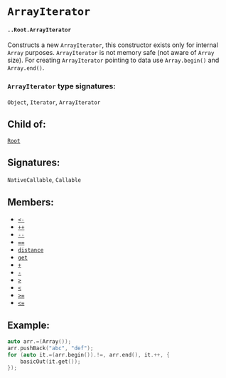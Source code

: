 # `ArrayIterator`

#### `..Root.ArrayIterator`

Constructs a new `ArrayIterator`, this constructor exists only for internal `Array` purposes. `ArrayIterator` is not memory safe (not aware of `Array` size). For creating `ArrayIterator` pointing to data use `Array.begin()` and `Array.end()`.

### `ArrayIterator` type signatures:

`Object`, `Iterator`, `ArrayIterator` 

## Child of:

[`Root`](docs..Root.md)

## Signatures:

`NativeCallable`, `Callable`

## Members:

- [`<-`](docs..Root.ArrayIterator.less-.md)
- [`++`](docs..Root.ArrayIterator.++.md)
- [`--`](docs..Root.ArrayIterator.--.md)
- [`==`](docs..Root.ArrayIterator.==.md)
- [`distance`](docs..Root.ArrayIterator.distance.md)
- [`get`](docs..Root.ArrayIterator.get.md)
- [`+`](docs..Root.ArrayIterator.+.md)
- [`-`](docs..Root.ArrayIterator.-.md)
- [`>`](docs..Root.ArrayIterator.greater.md)
- [`<`](docs..Root.ArrayIterator.less.md)
- [`>=`](docs..Root.ArrayIterator.greater=.md)
- [`<=`](docs..Root.ArrayIterator.less=.md)


## Example:

```c
auto arr.=(Array());
arr.pushBack("abc", "def");
for (auto it.=(arr.begin()).!=, arr.end(), it.++, {
    basicOut(it.get());
});
```